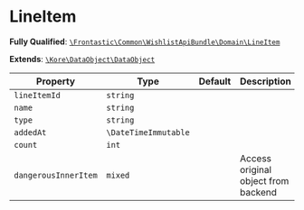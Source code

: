 #  LineItem

**Fully Qualified**: [`\Frontastic\Common\WishlistApiBundle\Domain\LineItem`](../../../../src/php/WishlistApiBundle/Domain/LineItem.php)

**Extends**: [`\Kore\DataObject\DataObject`](https://github.com/kore/DataObject)

Property|Type|Default|Description
--------|----|-------|-----------
`lineItemId`|`string`||
`name`|`string`||
`type`|`string`||
`addedAt`|`\DateTimeImmutable`||
`count`|`int`||
`dangerousInnerItem`|`mixed`||Access original object from backend

